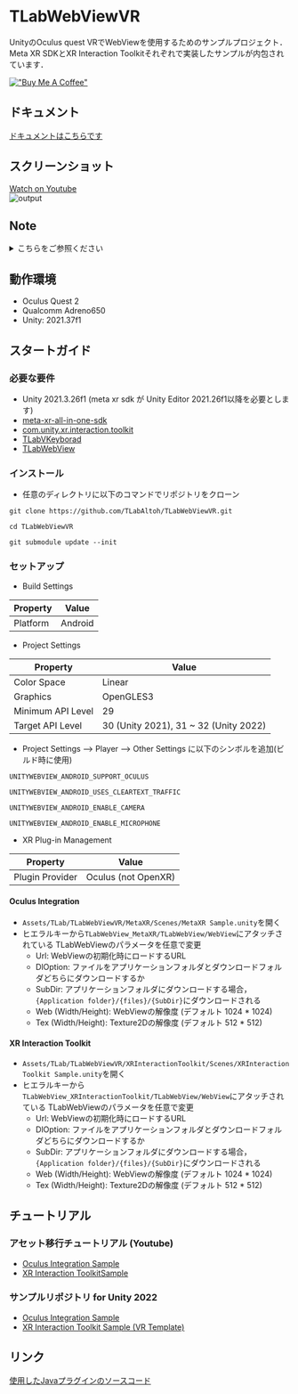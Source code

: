 # TLabWebViewVR  

UnityのOculus quest VRでWebViewを使用するためのサンプルプロジェクト．Meta XR SDKとXR Interaction Toolkitそれぞれで実装したサンプルが内包されています．

[!["Buy Me A Coffee"](https://www.buymeacoffee.com/assets/img/custom_images/orange_img.png)](https://www.buymeacoffee.com/tlabaltoh)

## ドキュメント
[ドキュメントはこちらです](https://tlabgames.gitbook.io/tlabwebview)

## スクリーンショット  

[Watch on Youtube](https://youtu.be/q3swlSP1mRg)  
![output](Media/tlab-webview-vr.gif)

## Note

<details><summary>こちらをご参照ください</summary>

### Oculus SDK を Meta XR SDK に更新しました
Oculus SDK を Oculus Integration から Meta XR SDK に更新しました．これにより Unity Editor はバージョン 2021.26f1以降が必要となります．Oculus SDK はバージョン 57 (Meta XR SDK) 以降 Unity Package Manager (UPM)で管理されるようになりました．Oculus Integration と Meta XR SDKにはほぼ完全な互換性がありますが，リポジトリの Meta XR SDK を使用した WebView 実装サンプルを OVR Input ModuleからPointable Canvas Moduleに変更しています．これは Meta XR SDK が提供するUIの実装サンプルがPointable Canvas Moduleを使用しており，以前のようなOVR Input Moduleを使用したWebViewの実装から更新の必要があると判断したためです．(2024/4/14)

### モジュールの管理方法を変更しました．
リポジトリ内のライブラリをコミット ``` 4a7a833 ``` 以降はサブモジュールとして管理する方針に変更しました．``` git submodule update --init ```を実行してサブモジュールのコミットをプロジェクトで推奨するバージョンに合わせてください．

### WebViewの入力システムが新しくなりました
``` TLabWebViewVRTouchEventListener ``` / ``` TLabWebViewXRInputLIstener ```を廃止し，``` WebViewInputListener ```を今後TLabWebViewのUIモジュールとすることにしました．これにより入力モジュールは，Oculus, XRToolkitなどのプラグインに依存せず動作するようになります．(2024/2/13)

</details>

## 動作環境
- Oculus Quest 2
- Qualcomm Adreno650
- Unity: 2021.37f1

## スタートガイド
### 必要な要件
- Unity 2021.3.26f1 (meta xr sdk が Unity Editor 2021.26f1以降を必要とします)  
- [meta-xr-all-in-one-sdk](https://assetstore.unity.com/packages/tools/integration/meta-xr-all-in-one-sdk-269657?locale=ja-JP)
- [com.unity.xr.interaction.toolkit](https://docs.unity3d.com/Packages/com.unity.xr.interaction.toolkit@3.0/manual/index.html)
- [TLabVKeyborad](https://github.com/TLabAltoh/TLabVKeyborad)
- [TLabWebView](https://github.com/TLabAltoh/TLabWebView)

### インストール
- 任意のディレクトリに以下のコマンドでリポジトリをクローン
```
git clone https://github.com/TLabAltoh/TLabWebViewVR.git
	
cd TLabWebViewVR
	
git submodule update --init
```

### セットアップ
- Build Settings

| Property      | Value   |
| ------------- | ------- |
| Platform      | Android |

- Project Settings

| Property          | Value                                 |
| ----------------- | ------------------------------------- |
| Color Space       | Linear                                |
| Graphics          | OpenGLES3                             |
| Minimum API Level | 29                                    |
| Target API Level  | 30 (Unity 2021), 31 ~ 32 (Unity 2022) |

- Project Settings --> Player --> Other Settings に以下のシンボルを追加(ビルド時に使用)

```
UNITYWEBVIEW_ANDROID_SUPPORT_OCULUS
```
``` 
UNITYWEBVIEW_ANDROID_USES_CLEARTEXT_TRAFFIC 
```
``` 
UNITYWEBVIEW_ANDROID_ENABLE_CAMERA 
```
``` 
UNITYWEBVIEW_ANDROID_ENABLE_MICROPHONE 
```

- XR Plug-in Management

| Property        | Value               |
| --------------- | ------------------- |
| Plugin Provider | Oculus (not OpenXR) |

#### Oculus Integration
- ```Assets/TLab/TLabWebViewVR/MetaXR/Scenes/MetaXR Sample.unity```を開く
- ヒエラルキーから```TLabWebView_MetaXR/TLabWebView/WebView```にアタッチされている TLabWebViewのパラメータを任意で変更  
	- Url: WebViewの初期化時にロードするURL  
	- DlOption: ファイルをアプリケーションフォルダとダウンロードフォルダどちらにダウンロードするか  
	- SubDir: アプリケーションフォルダにダウンロードする場合，```{Application folder}/{files}/{SubDir}```にダウンロードされる  
	- Web (Width/Height): WebViewの解像度 (デフォルト 1024 * 1024)  
	- Tex (Width/Height): Texture2Dの解像度 (デフォルト 512 * 512)  

#### XR Interaction Toolkit
- ```Assets/TLab/TLabWebViewVR/XRInteractionToolkit/Scenes/XRInteractionToolkit Sample.unity```を開く
- ヒエラルキーから```TLabWebView_XRInteractionToolkit/TLabWebView/WebView```にアタッチされている TLabWebViewのパラメータを任意で変更  
	- Url: WebViewの初期化時にロードするURL  
	- DlOption: ファイルをアプリケーションフォルダとダウンロードフォルダどちらにダウンロードするか  
	- SubDir: アプリケーションフォルダにダウンロードする場合，```{Application folder}/{files}/{SubDir}```にダウンロードされる  
	- Web (Width/Height): WebViewの解像度 (デフォルト 1024 * 1024)  
	- Tex (Width/Height): Texture2Dの解像度 (デフォルト 512 * 512)  

## チュートリアル
### アセット移行チュートリアル (Youtube)
- [Oculus Integration Sample](https://youtu.be/tAY8gM8EgvI)
- [XR Interaction ToolkitSample](https://youtu.be/1OhMEAv6Qok)

### サンプルリポジトリ for Unity 2022
- [Oculus Integration Sample](https://github.com/TLabAltoh/TLabWebViewVR-OculusIntegration-2022)
- [XR Interaction Toolkit Sample (VR Template)](https://github.com/TLabAltoh/TLabWebViewVR-XRInteractionToolkit-2022)

## リンク
[使用したJavaプラグインのソースコード](https://github.com/TLabAltoh/TLabWebViewPlugin)
